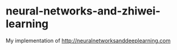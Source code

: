 # neural-networks-and-zhiwei-learning
My implementation of http://neuralnetworksanddeeplearning.com
